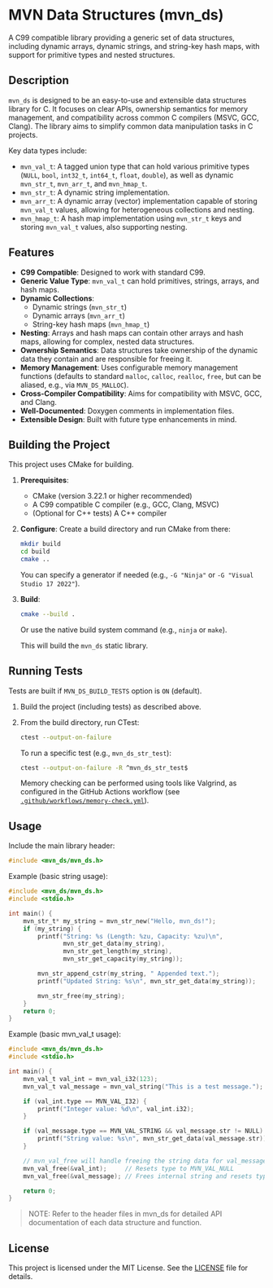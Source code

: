 # MVN Data Structures (mvn_ds)

A C99 compatible library providing a generic set of data structures, including dynamic arrays, dynamic strings, and string-key hash maps, with support for primitive types and nested structures.

## Description

`mvn_ds` is designed to be an easy-to-use and extensible data structures library for C. It focuses on clear APIs, ownership semantics for memory management, and compatibility across common C compilers (MSVC, GCC, Clang). The library aims to simplify common data manipulation tasks in C projects.

Key data types include:

- `mvn_val_t`: A tagged union type that can hold various primitive types (`NULL`, `bool`, `int32_t`, `int64_t`, `float`, `double`), as well as dynamic `mvn_str_t`, `mvn_arr_t`, and `mvn_hmap_t`.
- `mvn_str_t`: A dynamic string implementation.
- `mvn_arr_t`: A dynamic array (vector) implementation capable of storing `mvn_val_t` values, allowing for heterogeneous collections and nesting.
- `mvn_hmap_t`: A hash map implementation using `mvn_str_t` keys and storing `mvn_val_t` values, also supporting nesting.

## Features

- **C99 Compatible**: Designed to work with standard C99.
- **Generic Value Type**: `mvn_val_t` can hold primitives, strings, arrays, and hash maps.
- **Dynamic Collections**:
  - Dynamic strings (`mvn_str_t`)
  - Dynamic arrays (`mvn_arr_t`)
  - String-key hash maps (`mvn_hmap_t`)
- **Nesting**: Arrays and hash maps can contain other arrays and hash maps, allowing for complex, nested data structures.
- **Ownership Semantics**: Data structures take ownership of the dynamic data they contain and are responsible for freeing it.
- **Memory Management**: Uses configurable memory management functions (defaults to standard `malloc`, `calloc`, `realloc`, `free`, but can be aliased, e.g., via `MVN_DS_MALLOC`).
- **Cross-Compiler Compatibility**: Aims for compatibility with MSVC, GCC, and Clang.
- **Well-Documented**: Doxygen comments in implementation files.
- **Extensible Design**: Built with future type enhancements in mind.

## Building the Project

This project uses CMake for building.

1. **Prerequisites**:
    - CMake (version 3.22.1 or higher recommended)
    - A C99 compatible C compiler (e.g., GCC, Clang, MSVC)
    - (Optional for C++ tests) A C++ compiler

2. **Configure**:
    Create a build directory and run CMake from there:

    ```bash
    mkdir build
    cd build
    cmake ..
    ```

    You can specify a generator if needed (e.g., `-G "Ninja"` or `-G "Visual Studio 17 2022"`).

3. **Build**:

    ```bash
    cmake --build .
    ```

    Or use the native build system command (e.g., `ninja` or `make`).

    This will build the `mvn_ds` static library.

## Running Tests

Tests are built if `MVN_DS_BUILD_TESTS` option is `ON` (default).

1. Build the project (including tests) as described above.
2. From the build directory, run CTest:

    ```bash
    ctest --output-on-failure
    ```

    To run a specific test (e.g., `mvn_ds_str_test`):

    ```bash
    ctest --output-on-failure -R ^mvn_ds_str_test$
    ```

    Memory checking can be performed using tools like Valgrind, as configured in the GitHub Actions workflow (see [`.github/workflows/memory-check.yml`](.github/workflows/memory-check.yml)).

## Usage

Include the main library header:

```c
#include <mvn_ds/mvn_ds.h>
```

Example (basic string usage):

```c
#include <mvn_ds/mvn_ds.h>
#include <stdio.h>

int main() {
    mvn_str_t* my_string = mvn_str_new("Hello, mvn_ds!");
    if (my_string) {
        printf("String: %s (Length: %zu, Capacity: %zu)\n",
               mvn_str_get_data(my_string),
               mvn_str_get_length(my_string),
               mvn_str_get_capacity(my_string));

        mvn_str_append_cstr(my_string, " Appended text.");
        printf("Updated String: %s\n", mvn_str_get_data(my_string));

        mvn_str_free(my_string);
    }
    return 0;
}
```

Example (basic mvn_val_t usage):

```c
#include <mvn_ds/mvn_ds.h>
#include <stdio.h>

int main() {
    mvn_val_t val_int = mvn_val_i32(123);
    mvn_val_t val_message = mvn_val_string("This is a test message.");

    if (val_int.type == MVN_VAL_I32) {
        printf("Integer value: %d\n", val_int.i32);
    }

    if (val_message.type == MVN_VAL_STRING && val_message.str != NULL) {
        printf("String value: %s\n", mvn_str_get_data(val_message.str));
    }

    // mvn_val_free will handle freeing the string data for val_message
    mvn_val_free(&val_int);     // Resets type to MVN_VAL_NULL
    mvn_val_free(&val_message); // Frees internal string and resets type

    return 0;
}
```

> NOTE: Refer to the header files in mvn_ds for detailed API documentation of each data structure and function.

## License

This project is licensed under the MIT License. See the [LICENSE](LICENSE) file for details.
